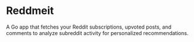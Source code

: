 # Reddmeit
 A Go app that fetches your Reddit subscriptions, upvoted posts, and comments to analyze subreddit activity for personalized recommendations.
